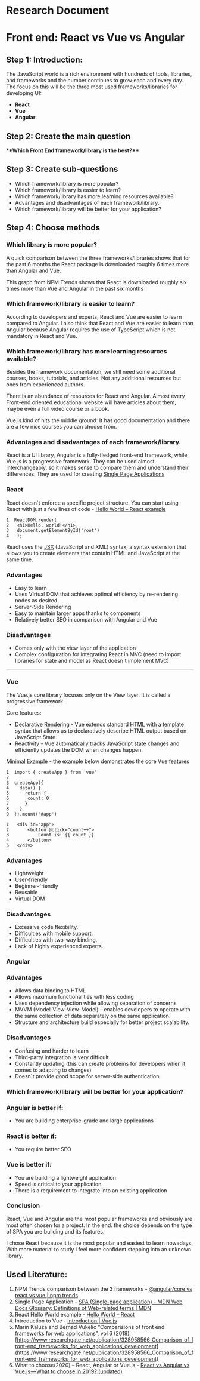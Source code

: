 # Research Document

# Front end: React vs Vue vs Angular

## Step 1: Introduction:

The JavaScript world is a rich environment with hundreds of tools, libraries, and frameworks and the number continues to grow each and every day. The focus on this will be the three most used frameworks/libraries for developing UI:

- **React**
- **Vue**
- **Angular**

## Step 2: Create the main question

\***\*Which Front End framework/library is the best?\*\***

## Step 3: Create sub-questions

- Which framework/library is more popular?
- Which framework/library is easier to learn?
- Which framework/library has more learning resources available?
- Advantages and disadvantages of each framework/library.
- Which framework/library will be better for your application?

## Step 4: Choose methods

### **Which library is more popular?**

A quick comparison between the three frameworks/libraries shows that for the past 6 months the React package is downloaded roughly 6 times more than Angular and Vue.

This graph from NPM Trends shows that React is downloaded roughly six times more than Vue and Angular in the past six months

### **Which framework/library is easier to learn?**

According to developers and experts, React and Vue are easier to learn compared to Angular. I also think that React and Vue are easier to learn than Angular because Angular requires the use of TypeScript which is not mandatory in React and Vue.

### **Which framework/library has more learning resources available?**

Besides the framework documentation, we still need some additional courses, books, tutorials, and articles. Not any additional resources but ones from experienced authors.

There is an abundance of resources for React and Angular. Almost every Front-end oriented educational website will have articles about them, maybe even a full video course or a book.

Vue.js kind of hits the middle ground: It has good documentation and there are a few nice courses you can choose from.

### **Advantages and disadvantages of each framework/library.**

React is a UI library, Angular is a fully-fledged front-end framework, while Vue.js is a progressive framework. They can be used almost interchangeably, so it makes sense to compare them and understand their differences. They are used for creating [Single Page Applications](https://developer.mozilla.org/en-US/docs/Glossary/SPA)

### **React**

React doesn`t enforce a specific project structure. You can start using React with just a few lines of code - [Hello World – React example](https://reactjs.org/docs/hello-world.html)

```
1  ReactDOM.render(
2   <h1>Hello, world!</h1>,
3   document.getElementById('root')
4   );
```

React uses the [JSX](https://reactjs.org/docs/introducing-jsx.html) (JavaScript and XML) syntax, a syntax extension that allows you to create elements that contain HTML and JavaScript at the same time.

### **Advantages**

- Easy to learn
- Uses Virtual DOM that achieves optimal efficiency by re-rendering nodes as desired.
- Server-Side Rendering
- Easy to maintain larger apps thanks to components
- Relatively better SEO in comparison with Angular and Vue

### **Disadvantages**

- Comes only with the view layer of the application
- Complex configuration for integrating React in MVC (need to import libraries for state and model as React doesn`t implement MVC)

---

### **Vue**

The Vue.js core library focuses only on the View layer. It is called a progressive framework.

Core features:

- Declarative Rendering - Vue extends standard HTML with a template syntax that allows us to declaratively describe HTML output based on JavaScript State.
- Reactivity - Vue automatically tracks JavaScript state changes and efficiently updates the DOM when changes happen.

[Minimal Example](https://vuejs.org/guide/introduction.html#what-is-vue) - the example below demonstrates the core Vue features

```
1  import { createApp } from 'vue'
2
3  createApp({
4    data() {
5      return {
6       count: 0
7      }
8    }
9  }).mount('#app')
```

```
1   <div id="app">
2       <button @click="count++">
3           Count is: {{ count }}
4       </button>
5   </div>

```

### **Advantages**

- Lightweight
- User-friendly
- Beginner-friendly
- Reusable
- Virtual DOM

### **Disadvantages**

- Excessive code flexibility.
- Difficulties with mobile support.
- Difficulties with two-way binding.
- Lack of highly experienced experts.

### **Angular**

### **Advantages**

- Allows data binding to HTML
- Allows maximum functionalities with less coding
- Uses dependency injection while allowing separation of concerns
- MVVM (Model-View-View-Model) - enables developers to operate with the same collection of data separately on the same application.
- Structure and architecture build especially for better project scalability.

### **Disadvantages**

- Confusing and harder to learn
- Third-party integration is very difficult
- Constantly updating (this can create problems for developers when it comes to adapting to changes)
- Doesn`t provide good scope for server-side authentication

### **Which framework/library will be better for your application?**

### **Angular is better if:**

- You are building enterprise-grade and large applications

### **React is better if:**

- You require better SEO

### **Vue is better if:**

- You are building a lightweight application
- Speed is critical to your application
- There is a requirement to integrate into an existing application

### **Conclusion**

React, Vue and Angular are the most popular frameworks and obviously are most often chosen for a project. In the end. the choice depends on the type of SPA you are building and its features.

I chose React because it is the most popular and easiest to learn nowadays. With more material to study I feel more confident stepping into an unknown library.

## Used Literature:

1. NPM Trends comparison between the 3 frameworks - [@angular/core vs react vs vue | npm trends](https://www.npmtrends.com/@angular/core-vs-react-vs-vue)
2. Single Page Application - [SPA (Single-page application) - MDN Web Docs Glossary: Definitions of Web-related terms | MDN](https://developer.mozilla.org/en-US/docs/Glossary/SPA)
3. React Hello World example - [Hello World – React](https://reactjs.org/docs/hello-world.html)
4. Introduction to Vue - [Introduction | Vue.js](https://vuejs.org/guide/introduction.html#what-is-vue)
5. Marin Kaluza and Bernad Vukelic “Comparisions of front end frameworks for web applications”, vol 6 (2018), [https://www.researchgate.net/publication/328958566_Comparison_of_front-end_frameworks_for_web_applications_development](https://www.researchgate.net/publication/328958566_Comparison_of_front-end_frameworks_for_web_applications_development)
6. What to choose(2020) – React, Angular or Vue.js - [React vs Angular vs Vue.js — What to choose in 2019? (updated)](https://medium.com/techmagic/reactjs-vs-angular5-vs-vue-js-what-to-choose-in-2018-b91e028fa91d)
